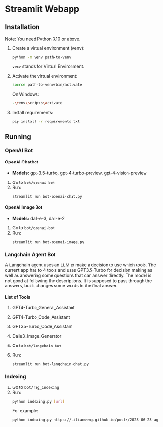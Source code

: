 # Streamlit Webapp

## Installation

Note: You need Python 3.10 or above.

1. Create a virtual environment (venv):
    ```sh
    python -m venv path-to-venv
    ```
   `venv` stands for Virtual Environment.

2. Activate the virtual environment:
    ```sh
    source path-to-venv/bin/activate
    ```
    On Windows:
    ```sh
    .\venv\Scripts\activate
    ```

3. Install requirements:
    ```sh
    pip install -r requirements.txt
    ```

## Running

### OpenAI Bot

#### OpenAI Chatbot
* **Models:** gpt-3.5-turbo, gpt-4-turbo-preview, gpt-4-vision-preview

1. Go to `bot/openai-bot`
2. Run:
    ```sh
    streamlit run bot-openai-chat.py
    ```

#### OpenAI Image Bot
* **Models:** dall-e-3, dall-e-2

1. Go to `bot/openai-bot`
2. Run:
    ```sh
    streamlit run bot-openai-image.py
    ```

### Langchain Agent Bot

A Langchain agent uses an LLM to make a decision to use which tools. The current app has to 4 tools and uses GPT3.5-Turbo for decision making as well as answering some questions that can answer directly. The model is not good at following the descriptions. It is supposed to pass through the answers, but it changes some words in the final answer.

#### List of Tools
1. GPT4-Turbo_General_Assistant
2. GPT4-Turbo_Code_Assistant
3. GPT35-Turbo_Code_Assistant
4. Dalle3_Image_Generator

1. Go to `bot/langchain-bot`
2. Run:
    ```sh
    streamlit run bot-langchain-chat.py
    ```

### Indexing

1. Go to `bot/rag_indexing`
2. Run:
    ```sh
    python indexing.py [url]
    ```
   For example:
   ```sh
   python indexing.py https://lilianweng.github.io/posts/2023-06-23-agent/

